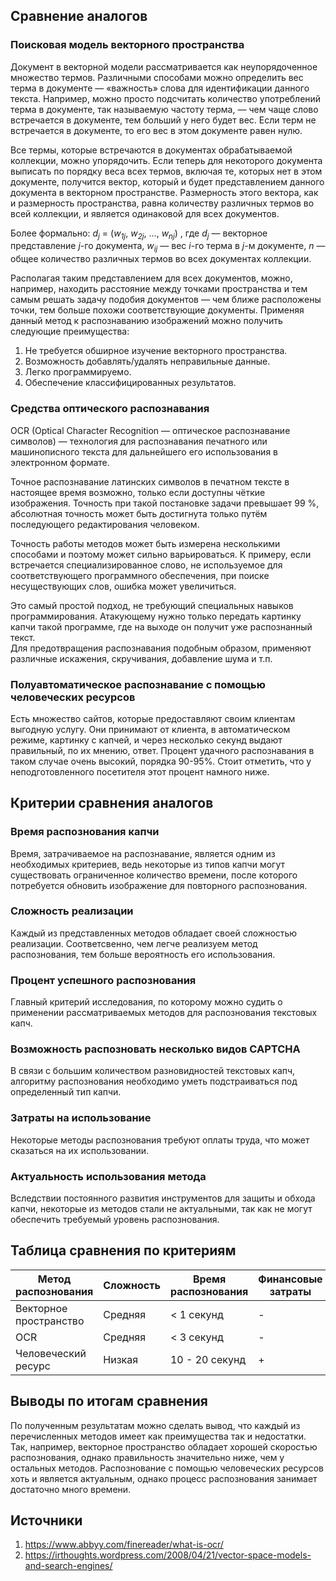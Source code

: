 ## Сравнение аналогов

###  Поисковая модель векторного пространства

Документ в векторной модели рассматривается как неупорядоченное
множество термов. Различными способами можно определить вес терма в
документе — «важность» слова для идентификации данного текста. Например,
можно просто подсчитать количество употреблений терма в документе, так
называемую частоту терма, — чем чаще слово встречается в документе, тем
больший у него будет вес. Если терм не встречается в документе, то его
вес в этом документе равен нулю.

Все термы, которые встречаются в документах обрабатываемой коллекции,
можно упорядочить. Если теперь для некоторого документа выписать по
порядку веса всех термов, включая те, которых нет в этом документе,
получится вектор, который и будет представлением данного документа в
векторном пространстве. Размерность этого вектора, как и размерность
пространства, равна количеству различных термов во всей коллекции, и
является одинаковой для всех документов.

Более формально: *d<sub>j</sub>* = (*w<sub>1j</sub>*, *w<sub>2j</sub>*,
…, *w<sub>nj</sub>*) , где *d<sub>j</sub>* — векторное
представление *j*-го документа, *w<sub>ij</sub>* — вес *i*-го терма
в *j*-м документе, *n* — общее количество различных термов во всех
документах коллекции.

Располагая таким представлением для всех документов, можно, например,
находить расстояние между точками пространства и тем самым решать задачу
подобия документов — чем ближе расположены точки, тем больше похожи
соответствующие документы. Применяя данный метод к распознаванию
изображений можно получить следующие преимущества:

1.  Не требуется обширное изучение векторного пространства.
2.  Возможность добавлять/удалять неправильные данные.
3.  Легко программируемо.
4.  Обеспечение классифицированных результатов.

### Средства оптического распознавания

OCR (Optical Character Recognition — оптическое распознавание символов)
— технология для распознавания печатного или машинописного текста для
дальнейшего его использования в электронном формате.

Точное распознавание латинских символов в печатном тексте в настоящее
время возможно, только если доступны чёткие изображения. Точность при
такой постановке задачи превышает 99 %, абсолютная точность может быть
достигнута только путём последующего редактирования человеком.

Точность работы методов может быть измерена несколькими способами и
поэтому может сильно варьироваться. К примеру, если встречается
специализированное слово, не используемое для соответствующего
программного обеспечения, при поиске несуществующих слов, ошибка может
увеличиться.

Это самый простой подход, не требующий специальных навыков
программирования. Атакующему нужно только передать картинку капчи такой
программе, где на выходе он получит уже распознанный текст.  
Для предотвращения распознавания подобным образом, применяют различные
искажения, скручивания, добавление шума и т.п.

### Полуавтоматическое распознавание с помощью человеческих ресурсов

Есть множество сайтов, которые предоставляют своим клиентам выгодную
услугу. Они принимают от клиента, в автоматическом режиме, картинку с
капчей, и через несколько секунд выдают правильный, по их мнению, ответ.
Процент удачного распознавания в таком случае очень высокий, порядка
90-95%. Стоит отметить, что у неподготовленного посетителя этот процент
намного ниже.

##  Критерии сравнения аналогов

### Время распознования капчи

Время, затрачиваемое на распознавание, является одним из необходимых
критериев, ведь некоторые из типов капчи могут существовать ограниченное
количество времени, после которого потребуется обновить изображение для
повторного распознования.

### Сложность реализации

Каждый из представленных методов обладает своей сложностью реализации.
Соответсвенно, чем легче реализуем метод распознования, тем больше
вероятность его использования.

### Процент успешного распознования

Главный критерий исследования, по которому можно судить о применении
рассматриваемых методов для распознования текстовых капч.

### Возможность распозновать несколько видов CAPTCHA

В связи с большим количеством разновидностей текстовых капч, алгоритму
распознования необходимо уметь подстраиваться под определенный тип
капчи.

### Затраты на использование

Некоторые методы распознования требуют оплаты труда, что может сказаться
на их использовании.

### Актуальность использования метода

Вследствии постоянного развития инструментов для защиты и обхода капчи,
некоторые из методов стали не актуальными, так как не могут обеспечить
требуемый уровень распознования.

## Таблица сравнения по критериям

| Метод распознования    | Сложность | Время распознования |Финансовые затраты |Актуальность| Правильность распознования 
|------------------------|-----------|---------------------|--------------------|-------------|---------------------------- 
| Векторное пространство | Средняя   |      < 1 секунд         |               -         |      +      |          2%-89%            |
| OCR                    | Средняя   |      < 3 секунд         |               -         |      -      |          10%-98%           |
| Человеческий ресурс    | Низкая    |     10 - 20 секунд      |               +         |      +      |          79%-95%           |

## Выводы по итогам сравнения
По полученным результатам можно сделать вывод, что каждый из перечисленных методов имеет как преимущества так и недостатки. Так, например, векторное пространство обладает хорошей скоростью распознования, однако правильность значительно ниже, чем у остальных методов. Распознование с помощью человеческих ресурсов хоть и является актуальным, однако процесс распознования занимает достаточно много времени.
## Источники
1. https://www.abbyy.com/finereader/what-is-ocr/
2. https://irthoughts.wordpress.com/2008/04/21/vector-space-models-and-search-engines/

